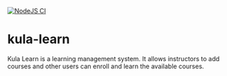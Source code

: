[![NodeJS CI](https://github.com/ntandoyenkosi1/kula-learn/actions/workflows/npm-gulp.yml/badge.svg)](https://github.com/ntandoyenkosi1/kula-learn/actions/workflows/npm-gulp.yml)
# kula-learn
Kula Learn is a learning management system. It allows instructors to add courses and other users can enroll and learn the available courses.
